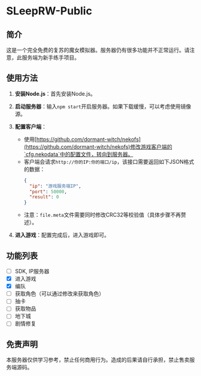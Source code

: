 # SLeepRW-Public

## 简介
这是一个完全免费的复苏的魔女模拟器。服务器仍有很多功能并不正常运行。请注意，此服务端为新手练手项目。

## 使用方法

1. **安装Node.js**：首先安装Node.js。
2. **启动服务器**：输入`npm start`开启服务器。如果下载缓慢，可以考虑使用镜像源。
3. **配置客户端**：
   - 使用[https://github.com/dormant-witch/nekofs](https://github.com/dormant-witch/nekofs)修改游戏客户端的`cfg.nekodata`中的配置文件，转向到服务器。
   - 客户端会请求`http://你的IP:你的端口/ip`，该接口需要返回如下JSON格式的数据：
     ```json
     {
       "ip": "游戏服务端IP",
       "port": 50000,
       "result": 0
     }
     ```
   - 注意：`file.meta`文件需要同时修改CRC32等校验值（具体步骤不再赘述）。

4. **进入游戏**：配置完成后，进入游戏即可。

## 功能列表

- [ ] SDK, IP服务器
- [x] 进入游戏
- [x] 编队
- [ ] 获取角色（可以通过修改来获取角色）
- [ ] 抽卡
- [ ] 获取物品
- [ ] 地下城
- [ ] 剧情修复

## 免责声明
本服务器仅供学习参考，禁止任何商用行为。造成的后果请自行承担，禁止售卖服务端源码。
